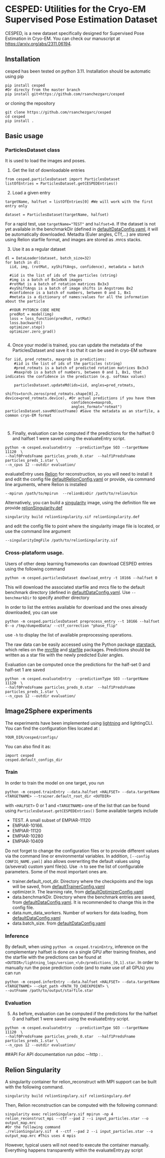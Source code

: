 # CESPED: Utilities for the Cryo-EM Supervised Pose Estimation Dataset

CESPED, is a new dataset specifically designed for Supervised Pose Estimation in Cryo-EM. You can check our manuscript at https://arxiv.org/abs/2311.06194.

## Installation
cesped has been tested on python 3.11. Installation should be automatic using pip
```
pip install cesped
#Or directy from the master branch
pip install git+https://github.com/rsanchezgarc/cesped
```

or cloning the repository
```
git clone https://github.com/rsanchezgarc/cesped
cd cesped
pip install .
```


## Basic usage

### ParticlesDataset class
It is used to load the images and poses.

1. Get the list of downloadable entries
```
from cesped.particlesDataset import ParticlesDataset
listOfEntries = ParticlesDataset.getCESPEDEntries()
```
2. Load a given entry
```
targetName, halfset = listOfEntries[0] #We will work with the first entry only

dataset = ParticlesDataset(targetName, halfset)
```
For a rapid test, use `targetName="TEST"` and `halfset=0`. If the dataset is not yet available in the benchmarkDir (defined in [defaultDataConfig.yaml](cesped%2Fconfigs%2FdefaultDataConfig.yaml),
it will be automatically downloaded. Metadta (Euler angles, CTf,...) are stored using Relion starfile format, and images are stored as .mrcs stacks.

3. Use it as a regular dataset
```
dl = DataLoader(dataset, batch_size=32)
for batch in dl:
  iid, img, (rotMat, xyShiftAngs, confidence), metadata = batch
  
  #iid is the list of ids of the particles (string)
  #img is a batch of Bx1xNxN images
  #rotMat is a batch of rotation matrices Bx3x3
  #xyShiftAngs is a batch of image shifts in Angstroms Bx2
  #confidence is a batch of numbers, between 0 and 1, Bx1
  #metata is a dictionary of names:values for all the information about the particle
  
  #YOUR PYTORCH CODE HERE
  predRot = model(img)
  loss = loss_function(predRot, rotMat)
  loss.backward()
  optimizer.step()
  optimizer.zero_grad()
  
```

4. Once your model is trained, you can update the metadata of the ParticlesDataset and save it so that it can be used in cryo-EM software
```
for iid, pred_rotmats, maxprob in predictions:
    #iid is the list of ids of the particles (string)
    #pred_rotmats is a batch of predicted rotation matrices Bx3x3
    #maxprob is a batch of numbers, between 0 and 1, Bx1, that indicates the confidence in the prediction (e.g. softmax values)

    particlesDataset.updateMd(ids=iid, angles=pred_rotmats,
                              shifts=torch.zeros(pred_rotmats.shape[0],2, device=pred_rotmats.device), #Or actual predictions if you have them
                              confidence=maxprob,
                              angles_format="rotmat")
particlesDataset.saveMd(outFname) #Save the metadata as an starfile, a common cryo-EM format

  
```
5. Finally, evaluation can be computed if the predictions for the halfset 0 and halfset 1 were saved using the evaluateEntry script.
```
python -m cesped.evaluateEntry  --predictionType SO3 --targetName 11120  \
--half0PredsFname particles_preds_0.star  --half1PredsFname particles_preds_1.star \
--n_cpus 12 --outdir evaluation/
```
evaluateEntry uses [Relion](https://relion.readthedocs.io/) for reconstruction, so you will need to install it and 
edit the config file [defaultRelionConfig.yaml](cesped%2Fconfigs%2FdefaultRelionConfig.yaml) or provide, via command 
line arguments, where Relion is installed
```
--mpirun /path/to/mpirun  --relionBinDir /path/to/relion/bin
```
Alternatively, you can build a [singularity](https://docs.sylabs.io/guides/3.0/user-guide/index.html) image, using the
definition file we provide [relionSingularity.def](cesped%2FrelionSingularity.def)
```commandline
singularity build relionSingularity.sif relionSingularity.def
```
and edit the config file to point where the singularity image file is located, or use the command line argument
```
--singularityImgFile /path/to/relionSingularity.sif
```

### Cross-plataform usage.

Users of other deep learning frameworks can download CESPED entries using the following command

```
python -m cesped.particlesDataset download_entry -t 10166 --halfset 0
```
This will download the associated starfile and mrcs file to the default benchmark directory (defined in [defaultDataConfig.yaml](cesped%2Fconfigs%2FdefaultDataConfig.yaml).
Use `--benchmarkDir` to specify another directory<br/>

In order to list the entries available for download and the ones already downloaded, you can use
```
python -m cesped.particlesDataset preprocess_entry --t 10166 --halfset 0--o /tmp/dumpedData/ --ctf_correction "phase_flip"
```
use `-h` to display the list of available preprocessing operations.

The raw data can be easily accessed using the Python package [starstack](https://pypi.org/project/starstack/), which relies on the [mrcfile](https://pypi.org/project/mrcfile/) and [starfile](https://pypi.org/project/starfile/) packages. Predictions should be written as a star file with the newly
predicted Euler angles.

Evaluation can be computed once the predictions for the half-set 0 and half-set 1 are saved

```
python -m cesped.evaluateEntry  --predictionType SO3 --targetName 11120  \
--half0PredsFname particles_preds_0.star  --half1PredsFname particles_preds_1.star \
--n_cpus 12 --outdir evaluation/
```

## Image2Sphere experiments
The experiments have been implemented using [lightning](https://lightning.ai/) and lightingCLI. You can find the configuration files 
located at :
```
YOUR_DIR/cesped/configs/
```
You can also find it as:
```
import cesped
cesped.default_configs_dir
```
### Train
In order to train the model on one target, you run
```
python -m cesped.trainEntry --data.halfset <HALFSET> --data.targetName <TARGETNAME> --trainer.default_root_dir <OUTDIR>
```
with `<HALFSET>` 0 or 1 and `<TARGETNAME>` one of the list that can be found using `ParticlesDataset.getCESPEDEntries()`
Some available targets include
- TEST. A small subset of EMPIAR-11120
- EMPIAR-10166.
- EMPIAR-11120
- EMPIAR-10280
- EMPIAR-10409

Do not forget to change the configuration files or to provide different values via the command line or environmental 
variables. In addition, `[--config CONFIG_NAME.yaml]` also allows overwriting the default values using (a/several) custom
yaml file(s). Use `-h` to see the list of configurable parameters. Some of the most important ones are.
- trainer.default_root_dir. Directory where the checkpoints and the logs will be saved, 
from [defaultTrainerConfig.yaml](cesped%2Fconfigs%2FdefaultTrainerConfig.yaml)
- optimizer.lr. The learning rate, from [defaultOptimizerConfig.yaml](cesped%2Fconfigs%2FdefaultOptimizerConfig.yaml)
- data.benchmarkDir. Directory where the benchmark entries are saved, from [defaultDataConfig.yaml](cesped%2Fconfigs%2FdefaultDataConfig.yaml). It is recommended
to change this in the config file.
- data.num_data_workers. Number of workers for data loading, from [defaultDataConfig.yaml](cesped%2Fconfigs%2FdefaultDataConfig.yaml)
- data.batch_size. from [defaultDataConfig.yaml](cesped%2Fconfigs%2FdefaultDataConfig.yaml)

### Inference
By default, when using `python -m cesped.trainEntry`, inference on the complementary halfset is done on a single GPU
after training finishes, and the starfile with the predictions can be found at 
`<OUTDIR>/lightning_logs/version_<\d>/predictions_[0,1].star`. In order to manually run the pose prediction 
code (and to make use of all GPUs) you can run
```
python -m cesped.inferEntry --data.halfset <HALFSET> --data.targetName <TARGETNAME> --ckpt_path <PATH_TO_CHECKPOINT> \
--outFname /path/to/output/starfile.star
```
### Evaluation
5. As before, evaluation can be computed if the predictions for the halfset 0 and halfset 1 were saved using the evaluateEntry script.
```
python -m cesped.evaluateEntry  --predictionType SO3 --targetName 11120  \
--half0PredsFname particles_preds_0.star  --half1PredsFname particles_preds_1.star \
--n_cpus 12 --outdir evaluation/
```

##API
For API documentation run
pdoc --http : .




## Relion Singularity

A singularity container for relion_reconstruct with MPI support can be built with the following command. 
```
singularity build relionSingulary.sif relionSingulary.def 
```
Then, Relion reconstruction can be computed with the following command:
```
singularity exec relionSingulary.sif mpirun -np 4 relion_reconstruct_mpi --ctf --pad 2 --i input_particles.star --o output_map.mrc
#Or the following command
./relionSingulary.sif  4 --ctf --pad 2 --i input_particles.star --o output_map.mrc #This uses 4 mpis
```
However, typical users will not need to execute the container manually. Everything happens transparently within the evaluateEntry.py script
